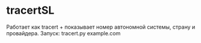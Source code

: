 # tracertSL
Работает как tracert + показывает номер автономной системы, страну и провайдера.
Запуск: 
tracert.py example.com
